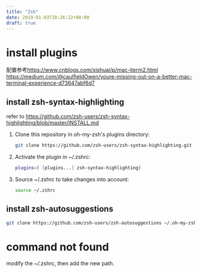 ```yaml
---
title: "Zsh"
date: 2019-01-03T20:26:22+08:00
draft: true
---
```


# install plugins
配置参考<https://www.cnblogs.com/xishuai/p/mac-iterm2.html>
<https://medium.com/@caulfieldOwen/youre-missing-out-on-a-better-mac-terminal-experience-d73647abf6d7>
## install zsh-syntax-highlighting  
refer to <https://github.com/zsh-users/zsh-syntax-highlighting/blob/master/INSTALL.md>

1. Clone this repository in oh-my-zsh's plugins directory:
    ```sh
    git clone https://github.com/zsh-users/zsh-syntax-highlighting.git ${ZSH_CUSTOM:-~/.oh-my-zsh/custom}/plugins/zsh-syntax-highlighting
    ```
2. Activate the plugin in ~/.zshrc:
    ```sh
    plugins=( [plugins...] zsh-syntax-highlighting)
    ```
3. Source ~/.zshrc to take changes into account:
    ```sh
    source ~/.zshrc
    ```

## install zsh-autosuggestions
```sh
git clone https://github.com/zsh-users/zsh-autosuggestions ~/.oh-my-zsh/custom/plugins/zsh-autosuggestions
```

# command not found
modify the ~/.zshrc, then add the new path.